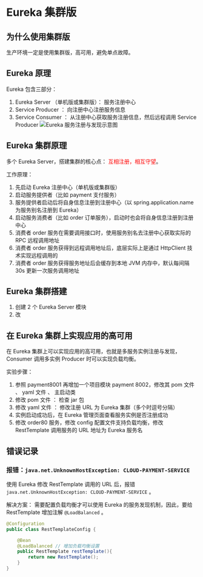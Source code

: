 # Eureka 集群版

## 为什么使用集群版
生产环境一定是使用集群版，高可用，避免单点故障。

## Eureka 原理
Eureka 包含三部分：
1. Eureka Server （单机版或集群版）： 服务注册中心
2. Service Producer ： 向注册中心注册服务信息
3. Service Consumer ： 从注册中心获取服务注册信息，然后远程调用 Service Producer
![Eureka 服务注册与发现示意图](https://si1.go2yd.com/get-image/0h3pBxsXpCK)

## Eureka 集群原理
多个 Eureka Server，搭建集群的核心点： <font color="red">互相注册，相互守望</font>。

工作原理：
1. 先启动 Eureka 注册中心（单机版或集群版）
2. 启动服务提供者（比如 payment 支付服务）
3. 服务提供者启动后将自身信息注册到注册中心（以 spring.application.name 为服务别名注册到 Eureka）
4. 启动服务消费者（比如 order 订单服务），启动时也会将自身信息注册到注册中心
5. 消费者 order 服务在需要调用接口时，使用服务别名去注册中心获取实际的 RPC 远程调用地址
6. 消费者 order 服务获得到远程调用地址后，底层实际上是通过 HttpClient 技术实现远程调用的
7. 消费者 order 服务获得服务地址后会缓存到本地 JVM 内存中，默认每间隔 30s 更新一次服务调用地址


## Eureka 集群搭建
1. 创建 2 个 Eureka Server 模块
2. 改

## 在 Eureka 集群上实现应用的高可用
在 Eureka 集群上可以实现应用的高可用，也就是多服务实例注册与发现，Consumer 调用多实例 Producer 时可以实现负载均衡。

实验步骤：
1. 参照 payment8001 再增加一个项目模块 payment 8002，修改其 pom 文件 、 yaml 文件 、 主启动类
2. 修改 pom 文件 ： 检查 jar 包
3. 修改 yaml 文件 ： 修改注册 URL 为 Eureka 集群（多个时逗号分隔）
4. 实例启动成功后，在 Eureka 管理页面查看服务实例是否注册成功
5. 修改 order80 服务，修改 config 配置文件支持负载均衡，修改 RestTemplate 调用服务的 URL 地址为 Eureka 服务名


## 错误记录

### 报错：```java.net.UnknownHostException: CLOUD-PAYMENT-SERVICE```
使用 Eureka 修改 RestTemplate 调用的 URL 后，报错 ```java.net.UnknownHostException: CLOUD-PAYMENT-SERVICE``` 。

解决方案：
需要配置负载均衡才可以使用 Eureka 的服务发现机制，因此，要给 RestTemplate 增加注解 ```@LoadBalanced``` 。
```java
@Configuration
public class RestTemplateConfig {

    @Bean
    @LoadBalanced // 增加负载均衡设置
    public RestTemplate restTemplate(){
        return new RestTemplate();
    }
}
```

